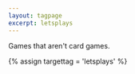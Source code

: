 ```yaml
---
layout: tagpage
excerpt: letsplays
---
```

Games that aren't card games.

{% assign targettag = 'letsplays' %}
